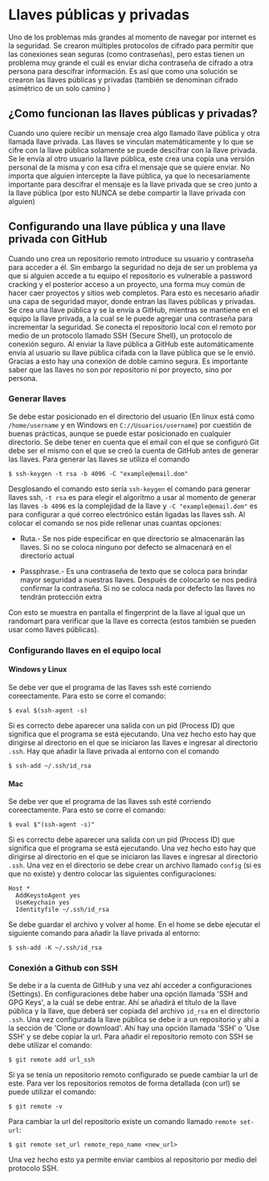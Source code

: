 # Llaves públicas y privadas

Uno de los problemas más grandes al momento de navegar por internet es la seguridad. Se crearon múltiples protocolos de cifrado para permitir que las conexiones sean seguras (como contraseñas), pero estas tienen un problema muy grande el cuál es enviar dicha contraseña de cifrado a otra persona para descifrar información. Es así que como una solución se crearon las llaves públicas y privadas (también se denominan cifrado asimétrico de un solo camino )


## ¿Como funcionan las llaves públicas y privadas?

Cuando uno quiere recibir un mensaje crea algo llamado llave pública y otra llamada llave privada. Las llaves se vinculan matemáticamente y lo que se cifre con la llave pública solamente se puede descifrar con la llave privada. Se le envía al otro usuario la llave pública, este crea una copia una versión personal de la misma y con esa cifra el mensaje que se quiere enviar. No importa que alguien intercepte la llave pública, ya que lo necesariamente importante para descifrar el mensaje es la llave privada que se creo junto a la llave pública (por esto NUNCA se debe compartir la llave privada con alguien)

## Configurando una llave pública y una llave privada con GitHub

Cuando uno crea un repositorio remoto introduce su usuario y contraseña para acceder a él. Sin embargo la seguridad no deja de ser un problema ya que si alguien accede a tu equipo el repositorio es vulnerable a password cracking y el posterior acceso a un proyecto, una forma muy común de hacer caer proyectos y sitios web completos. Para esto es necesario añadir una capa de seguridad mayor, donde entran las llaves públicas y privadas. Se crea una llave pública y se la envía a GitHub, mientras se mantiene en el equipo la llave privada, a la cual se le puede agregar una contraseña para incrementar la seguridad. Se conecta el repositorio local con el remoto por medio de un protocolo llamado SSH (Secure Shell), un protocolo de conexión seguro. Al enviar la llave pública a GitHub este automáticamente envía al usuario su llave pública cifada con la llave pública que se le envió. Gracias a esto hay una conexión de doble camino segura. Es importante saber que las llaves no son por repositorio ni por proyecto, sino por persona.

### Generar llaves

Se debe estar posicionado en el directorio del usuario (En linux está como `/home/username` y en Windows en `C://Usuarios/username`) por cuestión de buenas prácticas, aunque se puede estar posicionado en cualquier directorio. Se debe tener en cuenta que el email con el que se configuró Git debe ser el mismo con el que se creó la cuenta de GitHub antes de generar las llaves. Para generar las llaves se utiliza el comando
~~~
$ ssh-keygen -t rsa -b 4096 -C "example@email.dom"
~~~
Desglosando el comando esto sería `ssh-keygen` el comando para generar llaves ssh, `-t rsa` es para elegir el algoritmo a usar al momento de generar las llaves `-b 4096` es la complejidad de la llave y `-C "example@email.dom"` es para configurar a qué correo electrónico están ligadas las llaves ssh. Al colocar el comando se nos pide rellenar unas cuantas opciones:

- Ruta.- Se nos pide especificar en que directorio se almacenarán las llaves. Si no se coloca ninguno por defecto se almacenará en el directorio actual

- Passphrase.- Es una contraseña de texto que se coloca para brindar mayor seguridad a nuestras llaves. Después de colocarlo se nos pedirá confirmar la contraseña. Si no se coloca nada por defecto las llaves no tendrán protección extra

Con esto se muestra en pantalla el fingerprint de la llave al igual que un randomart para verificar que la llave es correcta (estos también se pueden usar como llaves públicas).

### Configurando llaves en el equipo local

#### Windows y Linux

Se debe ver que el programa de las llaves ssh esté corriendo coreectamente. Para esto se corre el comando:
~~~
$ eval $(ssh-agent -s)
~~~
Si es correcto debe aparecer una salida con un pid (Process ID) que significa que el programa se está ejecutando. Una vez hecho esto hay que dirigirse al directorio en el que se iniciaron las llaves e ingresar al directorio `.ssh`. Hay que añadir la llave privada al entorno con el comando
~~~
$ ssh-add ~/.ssh/id_rsa
~~~

#### Mac

Se debe ver que el programa de las llaves ssh esté corriendo coreectamente. Para esto se corre el comando:
~~~
$ eval $"(ssh-agent -s)"
~~~
Si es correcto debe aparecer una salida con un pid (Process ID) que significa que el programa se está ejecutando. Una vez hecho esto hay que dirigirse al directorio en el que se iniciaron las llaves e ingresar al directorio `.ssh`. Una vez en el directorio se debe crear un archivo llamado `config` (si es que no existe) y dentro colocar las siguientes configuraciones:
~~~
Host *
  AddKeystoAgent yes
  UseKeychain yes
  Identityfile ~/.ssh/id_rsa
~~~
Se debe guardar el archivo y volver al home. En el home se debe ejecutar el siguiente comando para añadir la llave privada al entorno:
~~~
$ ssh-add -K ~/.ssh/id_rsa
~~~

### Conexión a Github con SSH

Se debe ir a la cuenta de GitHub y una vez ahí acceder a configuraciones (Settings). En configuraciones debe haber una opción llamada 'SSH and GPG Keys', a la cuál se debe entrar. Ahí se añadirá el título de la llave pública y la llave, que deberá ser copiada del archivo `id_rsa` en el directorio `.ssh`. Una vez configurada la llave pública se debe ir a un repositorio y ahí a la sección de 'Clone or download'. Ahí hay una opción llamada 'SSH' o 'Use SSH' y se debe copiar la url. Para añadir el repositorio remoto con SSH se debe utilizar el comando:
~~~
$ git remote add url_ssh
~~~
Si ya se tenía un repositorio remoto configurado se puede cambiar la url de este. Para ver los repositorios remotos de forma detallada (con url) se puede utilizar el comando:
~~~
$ git remote -v
~~~
Para cambiar la url del repositorio existe un comando llamado `remote set-url`:
~~~
$ git remote set_url remote_repo_name <new_url>
~~~
Una vez hecho esto ya permite enviar cambios al repositorio por medio del protocolo SSH. 
